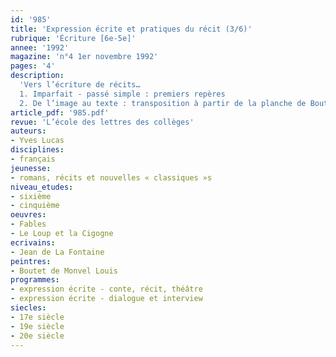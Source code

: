 ```yaml
---
id: '985'
title: 'Expression écrite et pratiques du récit (3/6)'
rubrique: 'Écriture [6e-5e]'
annee: '1992'
magazine: 'n°4 1er novembre 1992'
pages: '4'
description: 
  'Vers l’écriture de récits…
  1. Imparfait - passé simple : premiers repères
  2. De l’image au texte : transposition à partir de la planche de Boutet de Monvel illustrant « Le Loup et la Cigogne », de La Fontaine'
article_pdf: '985.pdf'
revue: 'L’école des lettres des collèges'
auteurs:
- Yves Lucas
disciplines:
- français
jeunesse:
- romans, récits et nouvelles « classiques »s
niveau_etudes:
- sixième
- cinquième
oeuvres:
- Fables
- Le Loup et la Cigogne
ecrivains:
- Jean de La Fontaine
peintres:
- Boutet de Monvel Louis
programmes:
- expression écrite - conte, récit, théâtre
- expression écrite - dialogue et interview
siecles:
- 17e siècle
- 19e siècle
- 20e siècle
---
```

